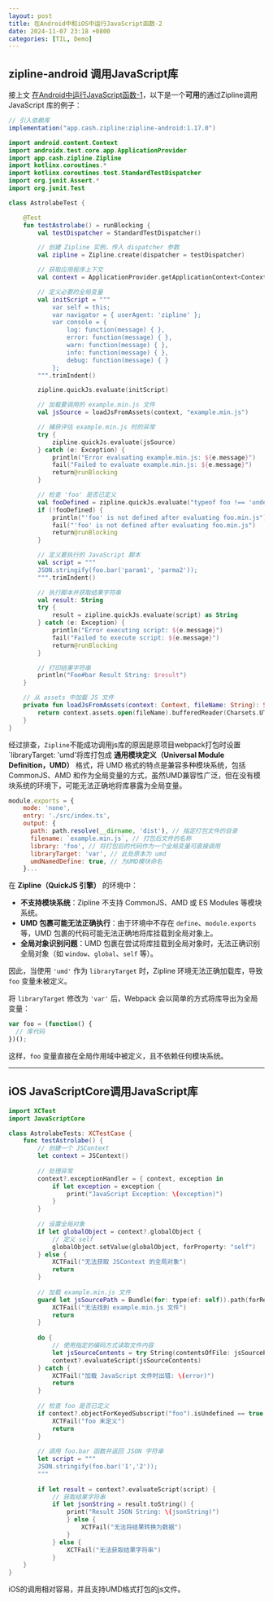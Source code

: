 ```yaml
---
layout: post
title: 在Android中和iOS中运行JavaScript函数-2
date: 2024-11-07 23:18 +0800
categories: [TIL, Demo]
---
```

## zipline-android 调用JavaScript库

接上文 [在Android中运行JavaScript函数-1](https://freesme.github.io/posts/%E5%9C%A8Android%E4%B8%AD%E8%BF%90%E8%A1%8CJavaScript%E5%87%BD%E6%95%B0-1/)，以下是一个**可用**的通过Zipline调用JavaScript 库的例子：

```groovy
// 引入依赖库
implementation("app.cash.zipline:zipline-android:1.17.0")
```

```kotlin
import android.content.Context
import androidx.test.core.app.ApplicationProvider
import app.cash.zipline.Zipline
import kotlinx.coroutines.*
import kotlinx.coroutines.test.StandardTestDispatcher
import org.junit.Assert.*
import org.junit.Test

class AstrolabeTest {

    @Test
    fun testAstrolabe() = runBlocking {
        val testDispatcher = StandardTestDispatcher()

        // 创建 Zipline 实例，传入 dispatcher 参数
        val zipline = Zipline.create(dispatcher = testDispatcher)

        // 获取应用程序上下文
        val context = ApplicationProvider.getApplicationContext<Context>()

        // 定义必要的全局变量
        val initScript = """
            var self = this;
            var navigator = { userAgent: 'zipline' };
            var console = {
                log: function(message) { },
                error: function(message) { },
                warn: function(message) { },
                info: function(message) { },
                debug: function(message) { }
            };
        """.trimIndent()

        zipline.quickJs.evaluate(initScript)

        // 加载要调用的 example.min.js 文件
        val jsSource = loadJsFromAssets(context, "example.min.js")

        // 捕获评估 example.min.js 时的异常
        try {
            zipline.quickJs.evaluate(jsSource)
        } catch (e: Exception) {
            println("Error evaluating example.min.js: ${e.message}")
            fail("Failed to evaluate example.min.js: ${e.message}")
            return@runBlocking
        }

        // 检查 'foo' 是否已定义
        val fooDefined = zipline.quickJs.evaluate("typeof foo !== 'undefined';") as Boolean
        if (!fooDefined) {
            println("'foo' is not defined after evaluating foo.min.js")
            fail("'foo' is not defined after evaluating foo.min.js")
            return@runBlocking
        }

        // 定义要执行的 JavaScript 脚本
        val script = """
        JSON.stringify(foo.bar('param1', 'parma2'));
        """.trimIndent()

        // 执行脚本并获取结果字符串
        val result: String
        try {
            result = zipline.quickJs.evaluate(script) as String
        } catch (e: Exception) {
            println("Error executing script: ${e.message}")
            fail("Failed to execute script: ${e.message}")
            return@runBlocking
        }

        // 打印结果字符串
        println("Foo#bar Result String: $result")
    }

    // 从 assets 中加载 JS 文件
    private fun loadJsFromAssets(context: Context, fileName: String): String {
        return context.assets.open(fileName).bufferedReader(Charsets.UTF_8).use { it.readText() }
    }
}

```

经过排查，`Zipline`不能成功调用js库的原因是原项目webpack打包时设置`libraryTarget: 'umd'将库打包成 **通用模块定义（Universal Module Definition，UMD）** 格式，将 UMD 格式的特点是兼容多种模块系统，包括 CommonJS、AMD 和作为全局变量的方式，虽然UMD兼容性广泛，但在没有模块系统的环境下，可能无法正确地将库暴露为全局变量。

``` javascript
module.exports = {
    mode: 'none',
    entry: './src/index.ts',
    output: {
      path: path.resolve(__dirname, 'dist'), // 指定打包文件的目录
      filename: `example.min.js`, // 打包后文件的名称
      library: 'foo', // 将打包后的代码作为一个全局变量可直接调用
      libraryTarget: 'var', // 此处原本为 umd
      umdNamedDefine: true, // 为UMD模块命名
    }...
```

在 **Zipline（QuickJS 引擎）** 的环境中：

- **不支持模块系统**：Zipline 不支持 CommonJS、AMD 或 ES Modules 等模块系统。
- **UMD 包裹可能无法正确执行**：由于环境中不存在 `define`、`module.exports` 等，UMD 包裹的代码可能无法正确地将库挂载到全局对象上。
- **全局对象识别问题**：UMD 包裹在尝试将库挂载到全局对象时，无法正确识别全局对象（如 `window`、`global`、`self` 等）。

因此，当使用 `'umd'` 作为 `libraryTarget` 时，Zipline 环境无法正确加载库，导致 `foo` 变量未被定义。

将 `libraryTarget` 修改为 `'var'` 后，Webpack 会以简单的方式将库导出为全局变量：

```javascript
var foo = (function() {
  // 库代码
})();
```

这样，`foo` 变量直接在全局作用域中被定义，且不依赖任何模块系统。

---

## iOS JavaScriptCore调用JavaScript库

```swift
import XCTest
import JavaScriptCore

class AstrolabeTests: XCTestCase {
    func testAstrolabe() {
        // 创建一个 JSContext
        let context = JSContext()
        
        // 处理异常
        context?.exceptionHandler = { context, exception in
            if let exception = exception {
                print("JavaScript Exception: \(exception)")
            }
        }
        
        // 设置全局对象
        if let globalObject = context?.globalObject {
            // 定义 self
            globalObject.setValue(globalObject, forProperty: "self")
        } else {
            XCTFail("无法获取 JSContext 的全局对象")
            return
        }
        
        // 加载 example.min.js 文件
        guard let jsSourcePath = Bundle(for: type(of: self)).path(forResource: "example.min", ofType: "js") else {
            XCTFail("无法找到 example.min.js 文件")
            return
        }
        
        do {
            // 使用指定的编码方式读取文件内容
            let jsSourceContents = try String(contentsOfFile: jsSourcePath, encoding: .utf8)
            context?.evaluateScript(jsSourceContents)
        } catch {
            XCTFail("加载 JavaScript 文件时出错: \(error)")
            return
        }
        
        // 检查 foo 是否已定义
        if context?.objectForKeyedSubscript("foo").isUndefined == true {
            XCTFail("foo 未定义")
            return
        }
        
        // 调用 foo.bar 函数并返回 JSON 字符串
        let script = """
        JSON.stringify(foo.bar('1','2'));
        """
        
        if let result = context?.evaluateScript(script) {
            // 获取结果字符串
            if let jsonString = result.toString() {
                print("Result JSON String: \(jsonString)")
                } else {
                    XCTFail("无法将结果转换为数据")
                }
            } else {
                XCTFail("无法获取结果字符串")
            }
    }
}

```

iOS的调用相对容易，并且支持UMD格式打包的js文件。



